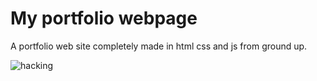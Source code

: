 # My portfolio webpage

A portfolio web site completely made in html css and js from ground up.

![hacking](https://media.tenor.com/rePDfDWO3XoAAAAd/hacking.gif,"hacker")